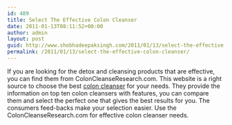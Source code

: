 ```yaml
---
id: 489
title: Select The Effective Colon Cleanser
date: 2011-01-13T08:11:52+00:00
author: admin
layout: post
guid: http://www.shobhadeepaksingh.com/2011/01/13/select-the-effective-colon-cleanser/
permalink: /2011/01/13/select-the-effective-colon-cleanser/
---
```

If you are looking for the detox and cleansing products that are effective, you can find them from ColonCleanseResearch.com. This website is a right source to choose the best [colon cleanser](http://www.coloncleanseresearch.com/) for your needs. They provide the information on top ten colon cleansers with features, you can compare them and select the perfect one that gives the best results for you. The consumers feed-backs make your selection easier. Use the ColonCleanseResearch.com for effective colon cleanser needs.